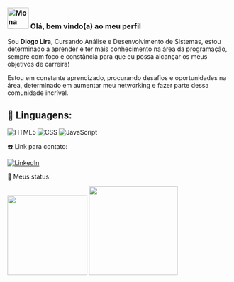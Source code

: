 ### <img src="https://github.githubassets.com/assets/mona-loading-default-c3c7aad1282f.gif" alt="Mona Octocat" width="48"> Olá, bem vindo(a) ao meu perfil

<p align="left">
Sou <strong>Diogo Lira</strong>, Cursando Análise e Desenvolvimento de Sistemas, estou determinado a aprender e ter mais conhecimento na área da programação, sempre com foco e constância para que eu possa alcançar os meus objetivos de carreira!

Estou em constante aprendizado, procurando desafios e oportunidades na área, determinado em aumentar meu networking e fazer parte dessa comunidade incrível.

<h2 align="left">
 🚀 Linguagens:
</h2>

![HTML5](https://img.shields.io/badge/HTML5-E34F26?style=for-the-badge&logo=html5&logoColor=white)
![CSS](https://img.shields.io/badge/CSS3-1572B6?style=for-the-badge&logo=css3&logoColor=white)
![JavaScript](https://img.shields.io/badge/JavaScript-F7DF1E?style=for-the-badge&logo=javascript&logoColor=black)

<p align="left">
 ☎️ Link para contato:
</p>

[![LinkedIn](https://img.shields.io/badge/LinkedIn-0077B5?style=for-the-badge&logo=linkedin&logoColor=white)](https://www.linkedin.com/in/diogo-dl)

<p align="left">
 🔎 Meus status:
</p>

<img height="180em" src="https://github-readme-stats.vercel.app/api?username=Diogo-dL&show_icons=true&theme=tokyonight&include_all_commits=true&count_private=true"/>
<img height="200em" src="https://github-readme-stats.vercel.app/api/top-langs/?username=Diogo-dL&layout=compact&langs_count=6&theme=tokyonight"/>
